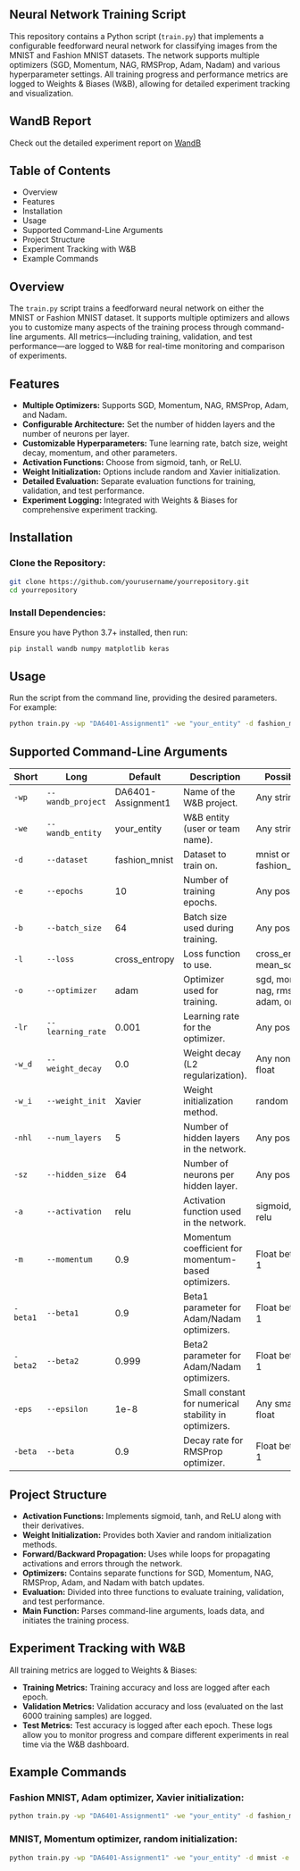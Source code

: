 ## Neural Network Training Script

This repository contains a Python script (`train.py`) that implements a configurable feedforward neural network for classifying images from the MNIST and Fashion MNIST datasets. The network supports multiple optimizers (SGD, Momentum, NAG, RMSProp, Adam, Nadam) and various hyperparameter settings. All training progress and performance metrics are logged to Weights & Biases (W&B), allowing for detailed experiment tracking and visualization.

## WandB Report

Check out the detailed experiment report on [WandB](https://api.wandb.ai/links/cs24m045-indian-institute-of-technology-madras/dhrf1snl)


## Table of Contents
- Overview
- Features
- Installation
- Usage
- Supported Command-Line Arguments
- Project Structure
- Experiment Tracking with W&B
- Example Commands

## Overview
The `train.py` script trains a feedforward neural network on either the MNIST or Fashion MNIST dataset. It supports multiple optimizers and allows you to customize many aspects of the training process through command-line arguments. All metrics—including training, validation, and test performance—are logged to W&B for real-time monitoring and comparison of experiments.

## Features
- **Multiple Optimizers:** Supports SGD, Momentum, NAG, RMSProp, Adam, and Nadam.
- **Configurable Architecture:** Set the number of hidden layers and the number of neurons per layer.
- **Customizable Hyperparameters:** Tune learning rate, batch size, weight decay, momentum, and other parameters.
- **Activation Functions:** Choose from sigmoid, tanh, or ReLU.
- **Weight Initialization:** Options include random and Xavier initialization.
- **Detailed Evaluation:** Separate evaluation functions for training, validation, and test performance.
- **Experiment Logging:** Integrated with Weights & Biases for comprehensive experiment tracking.

## Installation
### Clone the Repository:
```bash
git clone https://github.com/yourusername/yourrepository.git
cd yourrepository
```
### Install Dependencies:
Ensure you have Python 3.7+ installed, then run:
```bash
pip install wandb numpy matplotlib keras
```

## Usage
Run the script from the command line, providing the desired parameters. For example:
```bash
python train.py -wp "DA6401-Assignment1" -we "your_entity" -d fashion_mnist -e 10 -b 64 -l cross_entropy -o adam -lr 0.001 -w_d 0.0 -w_i Xavier -nhl 5 -sz 64 -a relu -m 0.9 -beta1 0.9 -beta2 0.999 -eps 1e-8 -beta 0.9
```

## Supported Command-Line Arguments
| Short | Long | Default | Description | Possible Values |
|-------|------|---------|-------------|-----------------|
| `-wp` | `--wandb_project` | DA6401-Assignment1 | Name of the W&B project. | Any string |
| `-we` | `--wandb_entity` | your_entity | W&B entity (user or team name). | Any string |
| `-d` | `--dataset` | fashion_mnist | Dataset to train on. | mnist or fashion_mnist |
| `-e` | `--epochs` | 10 | Number of training epochs. | Any positive integer |
| `-b` | `--batch_size` | 64 | Batch size used during training. | Any positive integer |
| `-l` | `--loss` | cross_entropy | Loss function to use. | cross_entropy or mean_squared_error |
| `-o` | `--optimizer` | adam | Optimizer used for training. | sgd, momentum, nag, rmsprop, adam, or nadam |
| `-lr` | `--learning_rate` | 0.001 | Learning rate for the optimizer. | Any positive float |
| `-w_d` | `--weight_decay` | 0.0 | Weight decay (L2 regularization). | Any non-negative float |
| `-w_i` | `--weight_init` | Xavier | Weight initialization method. | random or Xavier |
| `-nhl` | `--num_layers` | 5 | Number of hidden layers in the network. | Any positive integer |
| `-sz` | `--hidden_size` | 64 | Number of neurons per hidden layer. | Any positive integer |
| `-a` | `--activation` | relu | Activation function used in the network. | sigmoid, tanh, or relu |
| `-m` | `--momentum` | 0.9 | Momentum coefficient for momentum-based optimizers. | Float between 0 and 1 |
| `-beta1` | `--beta1` | 0.9 | Beta1 parameter for Adam/Nadam optimizers. | Float between 0 and 1 |
| `-beta2` | `--beta2` | 0.999 | Beta2 parameter for Adam/Nadam optimizers. | Float between 0 and 1 |
| `-eps` | `--epsilon` | 1e-8 | Small constant for numerical stability in optimizers. | Any small positive float |
| `-beta` | `--beta` | 0.9 | Decay rate for RMSProp optimizer. | Float between 0 and 1 |

## Project Structure
- **Activation Functions:** Implements sigmoid, tanh, and ReLU along with their derivatives.
- **Weight Initialization:** Provides both Xavier and random initialization methods.
- **Forward/Backward Propagation:** Uses while loops for propagating activations and errors through the network.
- **Optimizers:** Contains separate functions for SGD, Momentum, NAG, RMSProp, Adam, and Nadam with batch updates.
- **Evaluation:** Divided into three functions to evaluate training, validation, and test performance.
- **Main Function:** Parses command-line arguments, loads data, and initiates the training process.

## Experiment Tracking with W&B
All training metrics are logged to Weights & Biases:
- **Training Metrics:** Training accuracy and loss are logged after each epoch.
- **Validation Metrics:** Validation accuracy and loss (evaluated on the last 6000 training samples) are logged.
- **Test Metrics:** Test accuracy is logged after each epoch.
These logs allow you to monitor progress and compare different experiments in real time via the W&B dashboard.

## Example Commands
### Fashion MNIST, Adam optimizer, Xavier initialization:
```bash
python train.py -wp "DA6401-Assignment1" -we "your_entity" -d fashion_mnist -e 10 -b 64 -l cross_entropy -o adam -lr 0.001 -w_d 0.0 -w_i Xavier -nhl 5 -sz 64 -a relu -m 0.9 -beta1 0.9 -beta2 0.999 -eps 1e-8 -beta 0.9
```
### MNIST, Momentum optimizer, random initialization:
```bash
python train.py -wp "DA6401-Assignment1" -we "your_entity" -d mnist -e 10 -b 64 -l mean_squared_error -o momentum -lr 0.001 -w_d 0.0 -w_i random -nhl 5 -sz 64 -a relu -m 0.9 -beta1 0.9 -beta2 0.999 -eps 1e-8 -beta 0.9
```

